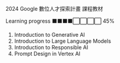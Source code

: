 2024 Google 數位人才探索計畫 課程教材

Learning progress ⬛️⬛️⬛️⬛️⬜️⬜️⬜️⬜️ 45%
01. Introduction to Generative AI
02. Introduction to Large Language Models
03. Introduction to Responsible AI
04. Prompt Design in Vertex AI
